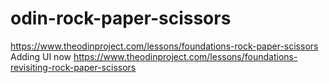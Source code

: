 # odin-rock-paper-scissors
https://www.theodinproject.com/lessons/foundations-rock-paper-scissors
Adding UI now 
https://www.theodinproject.com/lessons/foundations-revisiting-rock-paper-scissors